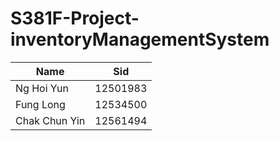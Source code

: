 # S381F-Project-inventoryManagementSystem
| Name | Sid |
| ------------- | ------------- |
| Ng Hoi Yun  | 12501983  |
| Fung Long  | 12534500  |
| Chak Chun Yin   | 12561494  |